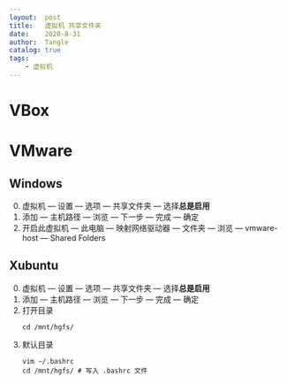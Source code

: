 ```yaml
---
layout:  post
title:   虚拟机 共享文件夹
date:    2020-8-31
author:  Tangle
catalog: true
tags:
    - 虚拟机
---
```


# VBox

# VMware

## Windows

0. 虚拟机 — 设置 — 选项 — 共享文件夹 — 选择**总是启用**
0. 添加 — 主机路径 — 浏览 — 下一步 — 完成 — 确定
0. 开启此虚拟机 — 此电脑 — 映射网络驱动器 — 文件夹 — 浏览 — vmware-host — Shared Folders

## Xubuntu

0. 虚拟机 — 设置 — 选项 — 共享文件夹 — 选择**总是启用**
0. 添加 — 主机路径 — 浏览 — 下一步 — 完成 — 确定
0. 打开目录
    ```
    cd /mnt/hgfs/
    ```
0. 默认目录
    ```
    vim ~/.bashrc
    cd /mnt/hgfs/ # 写入 .bashrc 文件
    ```
